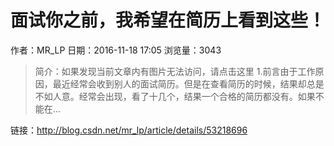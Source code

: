 # 面试你之前，我希望在简历上看到这些！
作者：MR_LP
日期：2016-11-18 17:05
浏览量：3043
> 简介：如果发现当前文章内有图片无法访问，请点击这里
1.前言由于工作原因，最近经常会收到别人的面试简历。但是在查看简历的时候，结果却总是不如人意。经常会出现，看了十几个，结果一个合格的简历都没有。如果不能在...

 链接：http://blog.csdn.net/mr_lp/article/details/53218696
